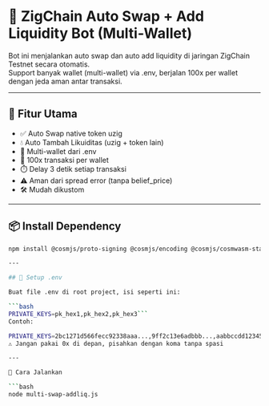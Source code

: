 # 🔁 ZigChain Auto Swap + Add Liquidity Bot (Multi-Wallet)

Bot ini menjalankan auto swap dan auto add liquidity di jaringan ZigChain Testnet secara otomatis.  
Support banyak wallet (multi-wallet) via .env, berjalan 100x per wallet dengan jeda aman antar transaksi.

---

## 🔧 Fitur Utama

- ✅ Auto Swap native token uzig
- 💧 Auto Tambah Likuiditas (uzig + token lain)
- 👥 Multi-wallet dari .env
- 🔁 100x transaksi per wallet
- ⏱️ Delay 3 detik setiap transaksi
- ⚠️ Aman dari spread error (tanpa belief_price)
- 🛠️ Mudah dikustom

---

## 📦 Install Dependency

```bash
npm install @cosmjs/proto-signing @cosmjs/encoding @cosmjs/cosmwasm-stargate @cosmjs/stargate dotenv

---

## 📝 Setup .env

Buat file .env di root project, isi seperti ini:

```bash
PRIVATE_KEYS=pk_hex1,pk_hex2,pk_hex3```
Contoh:

PRIVATE_KEYS=2bc1271d566fecc92338aaa...,9ff2c13e6adbbb...,aabbccdd123456...
⚠️ Jangan pakai 0x di depan, pisahkan dengan koma tanpa spasi

---

🚀 Cara Jalankan

```bash
node multi-swap-addliq.js
